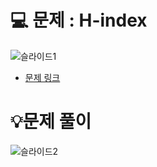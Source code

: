 # 💻 문제 : H-index
![슬라이드1](https://github.com/user-attachments/assets/944c6379-b6b8-4deb-9418-68caba2c56bb)
- [문제 링크](https://school.programmers.co.kr/learn/courses/30/lessons/42747)
# 💡문제 풀이
![슬라이드2](https://github.com/user-attachments/assets/79502190-a170-4883-b864-c155393300bf)
